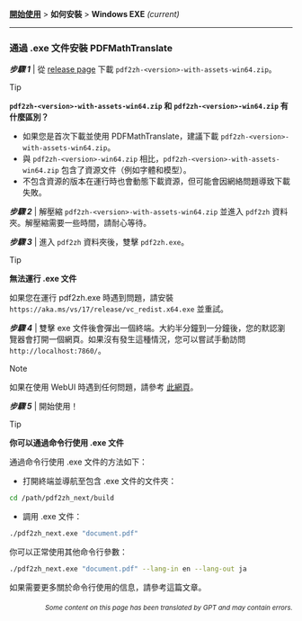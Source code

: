 [**開始使用**](./getting-started.md) > **如何安裝** > **Windows EXE** _(current)_

---

### 通過 .exe 文件安裝 PDFMathTranslate

***步驟 1*** | 從 [release page](https://github.com/PDFMathTranslate/PDFMathTranslate-next/releases) 下載 `pdf2zh-<version>-with-assets-win64.zip`。

> [!TIP]
> **`pdf2zh-<version>-with-assets-win64.zip` 和 `pdf2zh-<version>-win64.zip` 有什麼區別？**
>
> - 如果您是首次下載並使用 PDFMathTranslate，建議下載 `pdf2zh-<version>-with-assets-win64.zip`。
> - 與 `pdf2zh-<version>-win64.zip` 相比，`pdf2zh-<version>-with-assets-win64.zip` 包含了資源文件（例如字體和模型）。
> - 不包含資源的版本在運行時也會動態下載資源，但可能會因網絡問題導致下載失敗。

***步驟 2*** | 解壓縮 `pdf2zh-<version>-with-assets-win64.zip` 並進入 `pdf2zh` 資料夾。解壓縮需要一些時間，請耐心等待。

***步驟 3*** | 進入 `pdf2zh` 資料夾後，雙擊 `pdf2zh.exe`。

> [!TIP]
> **無法運行 .exe 文件**
>
> 如果您在運行 pdf2zh.exe 時遇到問題，請安裝 `https://aka.ms/vs/17/release/vc_redist.x64.exe` 並重試。

***步驟 4*** | 雙擊 exe 文件後會彈出一個終端。大約半分鐘到一分鐘後，您的默認瀏覽器會打開一個網頁。如果沒有發生這種情況，您可以嘗試手動訪問 `http://localhost:7860/`。

> [!NOTE]
>
> 如果在使用 WebUI 時遇到任何問題，請參考 [此網頁](./USAGE_webui.md)。

***步驟 5*** | 開始使用！

> [!TIP]
> **你可以通過命令行使用 .exe 文件**
>
> 通過命令行使用 .exe 文件的方法如下：
>
> - 打開終端並導航至包含 .exe 文件的文件夾：
>
> ```bash
> cd /path/pdf2zh_next/build
> ```
>
> - 調用 .exe 文件：
>
> ```bash
> ./pdf2zh_next.exe "document.pdf"
> ```
>
> 你可以正常使用其他命令行參數：
>
> ```bash
> ./pdf2zh_next.exe "document.pdf" --lang-in en --lang-out ja
> ```
>
> 如果需要更多關於命令行使用的信息，請參考這篇文章。

<div align="right"> 
<h6><small>Some content on this page has been translated by GPT and may contain errors.</small></h6>